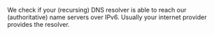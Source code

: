 We check if your (recursing) DNS resolver is able to reach our (authoritative) name servers over IPv6. Usually your internet provider provides the resolver.
